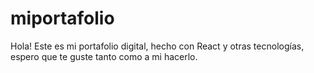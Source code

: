 # miportafolio
Hola! Este es mi portafolio digital, hecho con React y otras tecnologías, espero que te guste tanto como a mi hacerlo.
